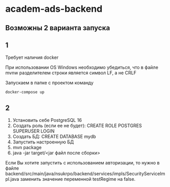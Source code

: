 # academ-ads-backend
## Возможны 2 варианта запуска
## 1
Требует наличия docker

При использовании OS Windows необходимо убедиться, 
что в файле mvnw разделителем строки является символ LF, а не CRLF


Запускаем в папке с проектом команду

```docker-compose up```

## 2
1. Установить себе PostgreSQL 16
2. Создать роль (если ее не будет): CREATE ROLE POSTGRES SUPERUSER LOGIN
3. Создать БД: CREATE DATABASE mydb
4. Запустить настроенную БД
5. mvn package
6. java -jar target/<jar файл после сборки>




Если Вы хотите запустить с использованием авторизации, то нужно в файле backend/src/main/java/nsukrpo/backend/services/impls/SecurityServiceImpl.java
заменить значение переменной testRegime на false.
